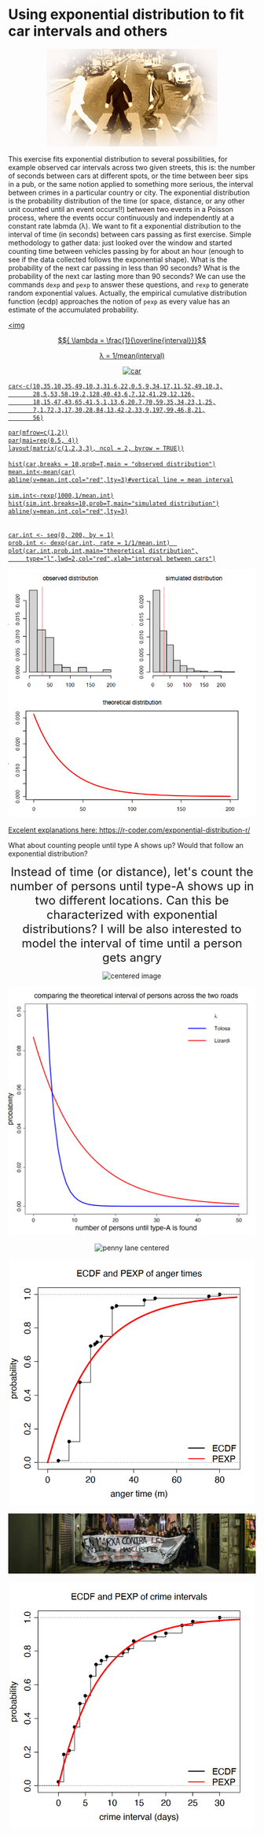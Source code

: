 # Using exponential distribution to fit car intervals and others

<p align="center">
  <img src="penny lane tr.gif" alt="penny lane centered">
</p>

This exercise fits exponential distribution to several possibilities, for example observed car intervals across two given streets, this is: the number of seconds between cars at different spots, or the time between beer sips in a pub, or the same notion applied to something more serious, the interval between crimes in a particular country or city. The exponential distribution is the probability distribution of the time (or space, distance, or any other unit counted until an event occurs!!) between two events in a Poisson process, where the events occur continuously and independently at a constant rate labmda (λ). We want to fit a exponential distribution to the interval of time (in seconds) between cars passing as  first exercise. Simple methodology to gather data: just looked over the window and started counting time between vehicles passing by for about an hour (enough to see if the data collected follows the exponential shape). What is the probability of the next car passing in less than 90 seconds? What is the probability of the next car lasting more than 90 seconds? We can use the commands `dexp` and `pexp` to answer these questions, and `rexp` to generate random exponential values. Actually, the empirical cumulative distribution function (ecdp) approaches the notion of `pexp` as every value has an estimate of the accumulated probability.

<a href="https://www.codecogs.com/eqnedit.php?latex=\dpi{150}&space;\large&space;\lambda&space;=&space;\frac{1}{\overline{mean(interval)}}" target="_blank"><img 

<p align="center">
  $${
  \lambda = \frac{1}{\overline{interval}}}$$
</p>
<p align="center">

<p align="center">
  λ = 1/mean(interval)</p>
<p align="center">


<img src="https://external-content.duckduckgo.com/iu/?u=http%3A%2F%2Fwww.gifmania.co.uk%2FVehicles-Animated-Gifs%2FAnimated-Cars%2FSports-Cars%2FRed-Porsche-911-54536.gif&f=1&nofb=1" alt="car">
</p>

```{r,echo=TRUE}
car<-c(10,35,10,35,49,10,3,31,6,22,0.5,9,34,17,11,52,49,10,3,
       28,5,53,58,19,2,128,40,43,6,7,12,41,29,12,126,
       18,15,47,43,65,41,5,1,13,6,20.7,70,59,35,34,23,1,25,
       7,1,72,3,17,30,28,84,13,42,2,33,9,197,99,46,8,21,
       56)
```
```
par(mfrow=c(1,2))
par(mai=rep(0.5, 4))
layout(matrix(c(1,2,3,3), ncol = 2, byrow = TRUE))

hist(car,breaks = 10,prob=T,main = "observed distribution")
mean.int<-mean(car)
abline(v=mean.int,col="red",lty=3)#vertical line = mean interval

sim.int<-rexp(1000,1/mean.int)
hist(sim.int,breaks=10,prob=T,main="simulated distribution")
abline(v=mean.int,col="red",lty=3)


car.int <- seq(0, 200, by = 1)
prob.int <- dexp(car.int, rate = 1/1/mean.int)  
plot(car.int,prob.int,main="theoretical distribution",
     type="l",lwd=2,col="red",xlab="interval between cars")
```
<img src="three figures.png" alt="3 figures">

Excelent explanations here:
<https://r-coder.com/exponential-distribution-r/>

What about counting people until type A shows up? Would that follow an exponential distribution?

<center>
<font size="5">Instead of time (or distance), let's count the number of persons until type-A shows up in two different locations. Can this be characterized with exponential distributions? I will be also interested to model the interval of time until a person gets angry </font>
<p align="center">
    <img src="https://external-content.duckduckgo.com/iu/?u=https%3A%2F%2Fimg.pngio.com%2Fmassive-crush-pt-1-all-saints-youth-ministry-people-walking-png-gif-302_170.gif&f=1&nofb=1" alt="centered image" />
</p>

<img src="type A person.png" alt="exponential distribution of type A intervals">

<p align="center">
  <img src="https://unrealitymag.com/wp-content/uploads/2012/07/eZb0i.gif" alt="penny lane centered"
       width=650>
</p>  

<p align="center">
  <img src="ECDF and PEXP.png" alt="penny lane centered"
       width=500>
</p>      
  
  <p align="center">
  <img src="machist violence.png" alt="penny lane centered"
       >
</p>  

<p align="center">
  <img src="ecdf and pexp crime.png" alt="penny lane centered"
       width=500>
</p>  
